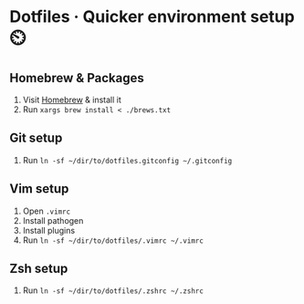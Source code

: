# Dotfiles · Quicker environment setup ⏲️

## Homebrew & Packages

1. Visit [Homebrew](https://brew.sh/) & install it
1. Run `xargs brew install < ./brews.txt`

## Git setup

1. Run `ln -sf ~/dir/to/dotfiles.gitconfig ~/.gitconfig`

## Vim setup

1. Open `.vimrc`
1. Install pathogen
1. Install plugins
1. Run `ln -sf ~/dir/to/dotfiles/.vimrc ~/.vimrc`

## Zsh setup

1. Run `ln -sf ~/dir/to/dotfiles/.zshrc ~/.zshrc`
